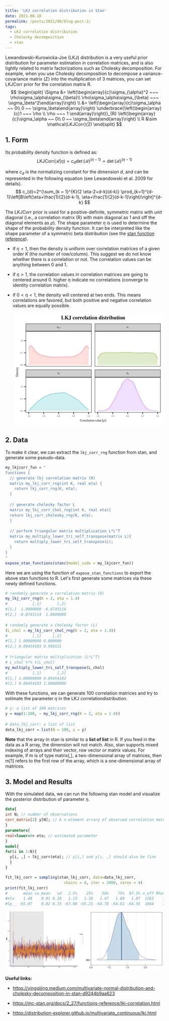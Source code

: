 ```yaml
---
title: 'LKJ correlation distribution in Stan'
date: 2021-08-10
permalink: /posts/2021/08/blog-post-2/
tags:
  - LKJ correlation distribution
  - Cholesky decomposition
  - stan
---
```


Lewandowski-Kurowicka-Joe (LKJ) distribution is a very useful prior distribution for parameter estimation in correlation matrices, and is also tightly related to matrix factorizations such as Cholesky decomposition. For example, when you use Cholesky decomposition to decompose a variance-covariance matrix ($\Sigma$​) into the multiplication of 3 matrices, you can set $\text{LKJCorr}$​ prior for the correlation matrix $\text{R}$​​. 
$$
\begin{split}
\Sigma &= \left(\begin{array}{c}\sigma_{\alpha}^2 ~~~ \rho\sigma_\alpha\sigma_{\beta}\\ \rho\sigma_\alpha\sigma_{\beta} ~~~ \sigma_\beta^2\end{array}\right) \\ 
&= \left(\begin{array}{c}\sigma_\alpha ~~ 0\\ 0 ~~ \sigma_\beta\end{array}\right) \underbrace{\left(\begin{array}{c}1 ~~~ \rho \\ \rho ~~~ 1 \end{array}\right)}_{R}  \left(\begin{array}{c}\sigma_\alpha ~~ 0\\ 0 ~~ \sigma_\beta\end{array}\right) \\
R &\sim \mathcal{LKJCorr}(2)
\end{split}
$$

## 1. Form

Its probability density function is defined as:
$$
\text{LKJCorr}(\mathcal{R}|\eta) = c_{d} \det \left( \mathcal{R} \right)^{(\eta - 1)} \propto \det \left( \mathcal{R} \right)^{(\eta - 1)}
$$

where $c_d$ is the normalizing constant for the dimension $d$​, and can be represented in the following equation (see Lewandowski et al. 2009 for details).
$$
c_{d}=2^{\sum_{k = 1}^{K}(2 \eta-2+d-k)(d-k)} \prod_{k=1}^{d-1}\left[B\left(\eta+\frac{1}{2}(d-k-1), \eta+\frac{1}{2}(d-k-1)\right)\right]^{d-k}
$$

The $\text{LKJCorr}$ prior is used for a positive-definite, symmetric matrix with unit diagonal (i.e., a correlation matrix ($\text{R}$) with main diagonal as 1 and off the diagonal elements as $\rho$). The shape parameter $\eta$ is used to determine the shape of the probability density function. It can be interpreted like the shape parameter of a symmetric beta distribution (see the [stan function reference](https://mc-stan.org/docs/2_27/functions-reference/lkj-correlation.html)). 

- if $\eta = 1$, then the density is uniform over correlation matrices of a given order $K$ (the number of row/column). This suggest we do not know whether there is a correlation or not. The correlation values can be anything between 0 and 1.

- if $\eta > 1$, the correlation values in correlation matrices are going to centered around 0. higher $\eta$ indicate no correlations (converge to identity correlation matrix). 

- if $0 < \eta < 1$​​​, the density will centered at two ends. This means correlations are favored, but both positive and negative correlation values are equally possible.

  ![LKJ prior distribution](https://raw.githubusercontent.com/JakeJing/jakejing.github.io/master/_posts/pics/LKJ_corr_plot.png)

## 2. Data

To make it clear, we can extract the `lkj_corr_rng` function from stan, and generate some pseudo-data.

```R
my_lkjcorr_fun = "
functions {
  // generate lkj correlation matrix (R)
  matrix my_lkj_corr_rng(int K, real eta) {
    return lkj_corr_rng(K, eta);
  }
  
  // generate cholesky factor L
  matrix my_lkj_corr_chol_rng(int K, real eta){
  return lkj_corr_cholesky_rng(K, eta);
  }
  
  // perform triangular matrix multiplication L*L^T
  matrix my_multiply_lower_tri_self_transpose(matrix L){
    return multiply_lower_tri_self_transpose(L);
  }
}
"
expose_stan_functions(stanc(model_code = my_lkjcorr_fun))
```

Here we are using the function of `expose_stan_functions` to export the above stan functions to R. Let's first generate some matrices via these newly defined functions. 

```R
# randomly generate a correlation matrix (R)
my_lkj_corr_rng(K = 2, eta = 1.4)
#           [,1]       [,2]
#[1,]  1.0000000 -0.8743114
#[2,] -0.8743114  1.0000000

# randomly generate a Cholesky factor (L)
(L_chol = my_lkj_corr_chol_rng(K = 2, eta = 1.4))
#           [,1]     [,2]
#[1,] 1.00000000 0.000000
#[2,] 0.09454103 0.995521

# triangular matrix multiplication (L*L^T)
# L_chol %*% t(L_chol)
my_multiply_lower_tri_self_transpose(L_chol)
#           [,1]       [,2]
#[1,] 1.00000000 0.09454103
#[2,] 0.09454103 1.00000000
```

With these functions, we can generate 100 correlation matrices and try to estimate the parameter $\eta$​​ in the LKJ correlation​ distribution.

```R
# y: a list of 100 matrices
y = map(1:100, ~ my_lkj_corr_rng(K = 2, eta = 1.4))

# data_lkj_corr: a list of list
data_lkj_corr = list(N = 100, y = y)
```

**Note** that the array in stan is similar to a **list of list** in R. If you feed in the data as a R array, the dimension will not match. Also, stan supports mixed indexing of arrays and their vector, row vector or matrix values. For example, if m is of type matrix[,], a two-dimensional array of matrices, then m[1] refers to the first row of the array, which is a one-dimensional array of matrices.

## 3. Model and Results

With the simulated data, we can run the following stan model and visualize the posterior distribution of parameter $\eta$. 

```stan
data{
int N; // number of observations
corr_matrix[2] y[N]; // A n-element arrary of observed correlation matrix [N, 2, 2], equivalent to a list of matrix in R
}
parameters{
real<lower=0> eta; // estimated parameter
}
model{
for(i in 1:N){
  y[i, ,] ~ lkj_corr(eta); // y[i,] and y[i, ,] should also be fine
  }
}
```

```R
fit_lkj_corr = sampling(stan_lkj_corr, data=data_lkj_corr,
                          chains = 4, iter = 2000, cores = 4)
print(fit_lkj_corr)
#       mean se_mean   sd   2.5%    25%    50%    75%  97.5% n_eff Rhat
#eta    1.48    0.01 0.18   1.15   1.36   1.47   1.60   1.87  1263    1
#lp__ -65.07    0.02 0.73 -67.08 -65.21 -64.78 -64.61 -64.56  1664    1
```

![Posterior distribution of $\eta$](https://raw.githubusercontent.com/JakeJing/jakejing.github.io/master/_posts/pics/estimated.png)

**Useful links:**

- https://yingqijing.medium.com/multivariate-normal-distribution-and-cholesky-decomposition-in-stan-d9244b9aa623

- https://mc-stan.org/docs/2_27/functions-reference/lkj-correlation.html
- https://distribution-explorer.github.io/multivariate_continuous/lkj.html

